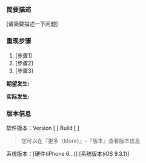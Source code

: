 ### 简要描述

[请简要描述一下问题]

### 重现步骤

1. [步骤1]
2. [步骤2]
3. [步骤3]

**期望发生:** 

**实际发生:** 

### 版本信息

软件版本：Version [ ] Build [ ]

> 您可以在『更多（More）』-『版本』查看版本信息

系统版本：[硬件(iPhone 6...)] [系统版本(iOS 9.3.1)]
